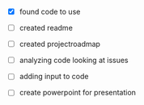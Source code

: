 - [x] found code to use
- [ ] created readme
- [ ] created projectroadmap
- [ ] analyzing code looking at issues
- [ ] adding input to code 
- [ ] create powerpoint for presentation



